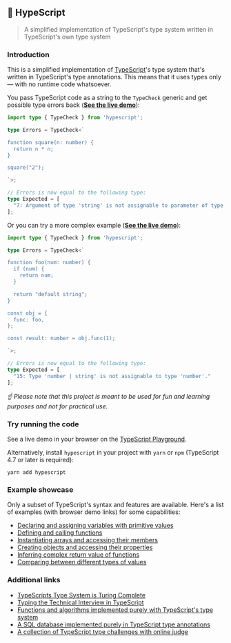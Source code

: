 ## 🐬 HypeScript

> A simplified implementation of TypeScript's type system written in TypeScript's own type system

### Introduction

This is a simplified implementation of [TypeScript](https://github.com/microsoft/TypeScript)'s type system that's written in TypeScript's type annotations. This means that it uses types only — with no runtime code whatsoever.

You pass TypeScript code as a string to the `TypeCheck` generic and get possible type errors back (**[See the live demo]()**):

```typescript
import type { TypeCheck } from 'hypescript';

type Errors = TypeCheck<`

function square(n: number) {
  return n * n;
}

square("2");

`>;

// Errors is now equal to the following type:
type Expected = [
  "7: Argument of type 'string' is not assignable to parameter of type 'number'."
];
```

Or you can try a more complex example (**[See the live demo]()**):

```typescript
import type { TypeCheck } from 'hypescript';

type Errors = TypeCheck<`

function foo(num: number) {
  if (num) {
    return num;
  }

  return "default string";
}

const obj = {
  func: foo,
};

const result: number = obj.func(1);

`>;

// Errors is now equal to the following type:
type Expected = [
  "15: Type 'number | string' is not assignable to type 'number'."
];
```

*☝ Please note that this project is meant to be used for fun and learning purposes and not for practical use.*

### Try running the code

See a live demo in your browser on the [TypeScript Playground]().

Alternatively, install `hypescript` in your project with `yarn` or `npm` (TypeScript 4.7 or later is required):

```
yarn add hypescript
```

### Example showcase

Only a subset of TypeScript's syntax and features are available. Here's a list of examples (with browser demo links) for some capabilities:

- [Declaring and assigning variables with primitive values]()
- [Defining and calling functions]()
- [Instantiating arrays and accessing their members]()
- [Creating objects and accessing their properties]()
- [Inferring complex return value of functions]()
- [Comparing between different types of values]()

### Additional links

- [TypeScripts Type System is Turing Complete](https://github.com/microsoft/TypeScript/issues/14833)
- [Typing the Technical Interview in TypeScript](https://gal.hagever.com/posts/typing-the-technical-interview-in-typescript/)
- [Functions and algorithms implemented purely with TypeScript's type system](https://github.com/ronami/meta-typing)
- [A SQL database implemented purely in TypeScript type annotations](https://github.com/codemix/ts-sql)
- [A collection of TypeScript type challenges with online judge](https://github.com/type-challenges/type-challenges)
